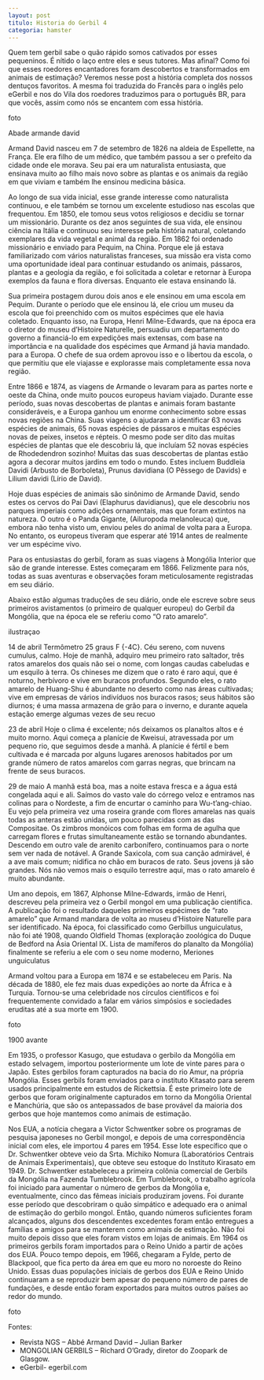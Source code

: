 ```yaml
---
layout: post
titulo: Historia do Gerbil 4
categoria: hamster
---
```


Quem tem gerbil sabe o quão rápido somos cativados por esses pequeninos. É nítido o laço entre eles e seus tutores. Mas afinal?  Como foi que esses roedores encantadores foram descobertos e transformados em animais de estimação? Veremos nesse post a história completa dos nossos dentuços favoritos. A mesma foi traduzida do Francês para o inglês pelo eGerbil e nos do Vila dos roedores traduzimos para o português BR, para que vocês, assim como nós se encantem com essa história.

foto

Abade armande david

Armand David nasceu em 7 de setembro de 1826 na aldeia de Espellette, na França. Ele era filho de um médico, que também passou a ser o prefeito da cidade onde ele morava. Seu pai era um naturalista entusiasta, que ensinava muito ao filho mais novo sobre as plantas e os animais da região em que viviam e também lhe ensinou medicina básica.

Ao longo de sua vida inicial, esse grande interesse como naturalista continuou, e ele também se tornou um excelente estudioso nas escolas que frequentou. Em 1850, ele tomou seus votos religiosos e decidiu se tornar um missionário. Durante os dez anos seguintes de sua vida, ele ensinou ciência na Itália e continuou seu interesse pela história natural, coletando exemplares da vida vegetal e animal da região. Em 1862 foi ordenado missionário e enviado para Pequim, na China. Porque ele já estava familiarizado com vários naturalistas franceses, sua missão era vista como uma oportunidade ideal para continuar estudando os animais, pássaros, plantas e a geologia da região, e foi solicitada a coletar e retornar à Europa exemplos da fauna e flora diversas. Enquanto ele estava ensinando lá.

Sua primeira postagem durou dois anos e ele ensinou em uma escola em Pequim. Durante o período que ele ensinou lá, ele criou um museu da escola que foi preenchido com os muitos espécimes que ele havia coletado. Enquanto isso, na Europa, Henri Milne-Edwards, que na época era o diretor do museu d’Histoire Naturelle, persuadiu um departamento do governo a financiá-lo em expedições mais extensas, com base na importância e na qualidade dos espécimes que Armand já havia mandado. para a Europa. O chefe de sua ordem aprovou isso e o libertou da escola, o que permitiu que ele viajasse e explorasse mais completamente essa nova região.

Entre 1866 e 1874, as viagens de Armande o levaram para as partes norte e oeste da China, onde muito poucos europeus haviam viajado. Durante esse período, suas novas descobertas de plantas e animais foram bastante consideráveis, e a Europa ganhou um enorme conhecimento sobre essas novas regiões na China. Suas viagens o ajudaram a identificar 63 novas espécies de animais, 65 novas espécies de pássaros e muitas espécies novas de peixes, insetos e répteis. O mesmo pode ser dito das muitas espécies de plantas que ele descobriu lá, que incluíam 52 novas espécies de Rhodedendron sozinho! Muitas das suas descobertas de plantas estão agora a decorar muitos jardins em todo o mundo. Estes incluem Buddleia Davidi (Arbusto de Borboleta), Prunus davidiana (O Pêssego de Davids) e Lilium davidi (Lírio de David).

Hoje duas espécies de animais são sinônimo de Armande David, sendo estes os cervos do Pai Davi (Elaphurus davidianus), que ele descobriu nos parques imperiais como adições ornamentais, mas que foram extintos na natureza. O outro é o Panda Gigante, (Ailuropoda melanoleuca) que, embora não tenha visto um, enviou peles do animal de volta para a Europa. No entanto, os europeus tiveram que esperar até 1914 antes de realmente ver um espécime vivo.

Para os entusiastas do gerbil, foram as suas viagens à Mongólia Interior que são de grande interesse. Estes começaram em 1866. Felizmente para nós, todas as suas aventuras e observações foram meticulosamente registradas em seu diário.

Abaixo estão algumas traduções de seu diário, onde ele escreve sobre seus primeiros avistamentos (o primeiro de qualquer europeu) do Gerbil da Mongólia, que na época ele se referiu como “O rato amarelo”.

ilustraçao

14 de abril Termômetro 25 graus F {-4C}. Céu sereno, com nuvens cumulus, calmo. Hoje de manhã, adquiro meu primeiro rato saltador, três ratos amarelos dos quais não sei o nome, com longas caudas cabeludas e um esquilo à terra. Os chineses me dizem que o rato é raro aqui, que é noturno, herbívoro e vive em buracos profundos. Segundo eles, o rato amarelo de Huang-Shu é abundante no deserto como nas áreas cultivadas; vive em empresas de vários indivíduos nos buracos rasos; seus hábitos são diurnos; é uma massa armazena de grão para o inverno, e durante aquela estação emerge algumas vezes de seu recuo

23 de abril Hoje o clima é excelente; nós deixamos os planaltos altos e é muito morno. Aqui começa a planície de Kweisui, atravessada por um pequeno rio, que seguimos desde a manhã. A planície é fértil e bem cultivada e é marcada por alguns lugares arenosos habitados por um grande número de ratos amarelos com garras negras, que brincam na frente de seus buracos.

29 de maio A manhã está boa, mas a noite estava fresca e a água está congelada aqui e ali. Saímos do vasto vale do córrego veloz e entramos nas colinas para o Nordeste, a fim de encurtar o caminho para Wu-t’ang-chiao. Eu vejo pela primeira vez uma roseira grande com flores amarelas nas quais todas as anteras estão unidas, um pouco parecidas com as das Compositae. Os zimbros monóicos com folhas em forma de agulha que carregam flores e frutas simultaneamente estão se tornando abundantes. Descendo em outro vale de arenito carbonífero, continuamos para o norte sem ver nada de notável. A Grande Saxicola, com sua canção admirável, é a ave mais comum; nidifica no chão em buracos de rato. Seus jovens já são grandes. Nós não vemos mais o esquilo terrestre aqui, mas o rato amarelo é muito abundante.

Um ano depois, em 1867, Alphonse Milne-Edwards, irmão de Henri, descreveu pela primeira vez o Gerbil mongol em uma publicação científica. A publicação foi o resultado daqueles primeiros espécimes de “rato amarelo” que Armand mandara de volta ao museu d’Histoire Naturelle para ser identificado. Na época, foi classificado como Gerbillus unguiculatus, não foi até 1908, quando Oldfield Thomas (exploração zoológica do Duque de Bedford na Ásia Oriental IX. Lista de mamíferos do planalto da Mongólia) finalmente se referiu a ele com o seu nome moderno, Meriones unguiculatus

Armand voltou para a Europa em 1874 e se estabeleceu em Paris. Na década de 1880, ele fez mais duas expedições ao norte da África e à Turquia. Tornou-se uma celebridade nos círculos científicos e foi frequentemente convidado a falar em vários simpósios e sociedades eruditas até a sua morte em 1900.

foto

1900 avante

Em 1935, o professor Kasugo, que estudava o gerbilo da Mongólia em estado selvagem, importou posteriormente um lote de vinte pares para o Japão. Estes gerbilos foram capturados na bacia do rio Amur, na própria Mongólia. Esses gerbils foram enviados para o instituto Kitasato para serem usados ​​principalmente em estudos de Rickettsia. É este primeiro lote de gerbos que foram originalmente capturados em torno da Mongólia Oriental e Manchúria, que são os antepassados ​​de base provável da maioria dos gerbos que hoje mantemos como animais de estimação.

Nos EUA, a notícia chegara a Victor Schwentker sobre os programas de pesquisa japoneses no Gerbil mongol, e depois de uma correspondência inicial com eles, ele importou 4 pares em 1954. Esse lote específico que o Dr. Schwentker obteve veio da Srta. Michiko Nomura (Laboratórios Centrais de Animais Experimentais), que obteve seu estoque do Instituto Kirasato em 1949. Dr. Schwentker estabeleceu a primeira colônia comercial de Gerbils da Mongólia na Fazenda Tumblebrook. Em Tumblebrook, o trabalho agrícola foi iniciado para aumentar o número de gerbos da Mongólia e, eventualmente, cinco das fêmeas iniciais produziram jovens. Foi durante esse período que descobriram o quão simpático e adequado era o animal de estimação do gerbilo mongol. Então, quando números suficientes foram alcançados, alguns dos descendentes excedentes foram então entregues a famílias e amigos para se manterem como animais de estimação. Não foi muito depois disso que eles foram vistos em lojas de animais. Em 1964 os primeiros gerbils foram importados para o Reino Unido a partir de ações dos EUA. Pouco tempo depois, em 1966, chegaram a Fylde, perto de Blackpool, que fica perto da área em que eu moro no noroeste do Reino Unido. Essas duas populações iniciais de gerbos dos EUA e Reino Unido continuaram a se reproduzir bem apesar do pequeno número de pares de fundações, e desde então foram exportados para muitos outros países ao redor do mundo.

foto

Fontes:

- Revista NGS – Abbé Armand David – Julian Barker
- MONGOLIAN GERBILS – Richard O’Grady, diretor do Zoopark de Glasgow.
- eGerbil- egerbil.com